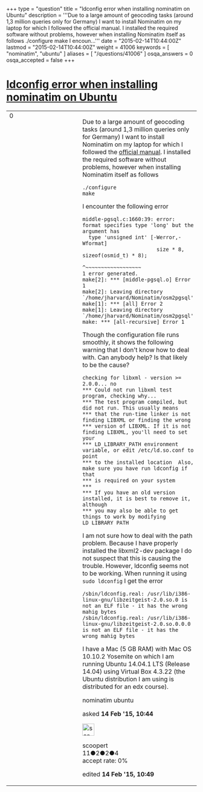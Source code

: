 +++
type = "question"
title = "ldconfig error when installing nominatim on Ubuntu"
description = '''Due to a large amount of geocoding tasks (around 1,3 million queries only for Germany) I want to install Nominatim on my laptop for which I followed the official manual. I installed the required software without problems, however when installing Nominatim itself as follows ./configure make  I encoun...'''
date = "2015-02-14T10:44:00Z"
lastmod = "2015-02-14T10:44:00Z"
weight = 41006
keywords = [ "nominatim", "ubuntu" ]
aliases = [ "/questions/41006" ]
osqa_answers = 0
osqa_accepted = false
+++

<div class="headNormal">

# [ldconfig error when installing nominatim on Ubuntu](/questions/41006/ldconfig-error-when-installing-nominatim-on-ubuntu)

</div>

<div id="main-body">

<div id="askform">

<table id="question-table" style="width:100%;">
<colgroup>
<col style="width: 50%" />
<col style="width: 50%" />
</colgroup>
<tbody>
<tr>
<td style="width: 30px; vertical-align: top"><div class="vote-buttons">
<span id="post-41006-upvote" class="ajax-command post-vote up" rel="nofollow" title="I like this post (click again to cancel)"> </span>
<div id="post-41006-score" class="post-score" title="current number of votes">
0
</div>
<span id="post-41006-downvote" class="ajax-command post-vote down" rel="nofollow" title="I dont like this post (click again to cancel)"> </span> <span id="favorite-mark" class="ajax-command favorite-mark" rel="nofollow" title="mark/unmark this question as favorite (click again to cancel)"> </span>
<div id="favorite-count" class="favorite-count">
&#10;</div>
</div></td>
<td><div id="item-right">
<div class="question-body">
<p>Due to a large amount of geocoding tasks (around 1,3 million queries only for Germany) I want to install Nominatim on my laptop for which I followed the <a href="http://wiki.openstreetmap.org/wiki/Nominatim/Installation">official manual</a>. I installed the required software without problems, however when installing Nominatim itself as follows</p>
<pre><code>./configure
make</code></pre>
<p>I encounter the following error</p>
<pre><code>middle-pgsql.c:1660:39: error: format specifies type &#39;long&#39; but the argument has
  type &#39;unsigned int&#39; [-Werror,-Wformat]
                        size * 8, sizeof(osmid_t) * 8);
                                  ^~~~~~~~~~~~~~~~~~~
1 error generated.
make[2]: *** [middle-pgsql.o] Error 1
make[2]: Leaving directory `/home/jharvard/Nominatim/osm2pgsql&#39;
make[1]: *** [all] Error 2
make[1]: Leaving directory `/home/jharvard/Nominatim/osm2pgsql&#39;
make: *** [all-recursive] Error 1</code></pre>
<p>Though the configuration file runs smoothly, it shows the following warning that I don't know how to deal with. Can anybody help? Is that likely to be the cause?</p>
<pre><code>checking for libxml - version &gt;= 2.0.0... no
*** Could not run libxml test program, checking why...
*** The test program compiled, but did not run. This usually means
*** that the run-time linker is not finding LIBXML or finding the wrong
*** version of LIBXML. If it is not finding LIBXML, you&#39;ll need to set your
*** LD_LIBRARY_PATH environment variable, or edit /etc/ld.so.conf to point
*** to the installed location  Also, make sure you have run ldconfig if that
*** is required on your system
***
*** If you have an old version installed, it is best to remove it, although
*** you may also be able to get things to work by modifying LD_LIBRARY_PATH</code></pre>
<p>I am not sure how to deal with the path problem. Because I have properly installed the libxml2-dev package I do not suspect that this is causing the trouble. However, ldconfig seems not to be working. When running it using <code>sudo ldconfig</code> I get the error</p>
<pre><code>/sbin/ldconfig.real: /usr/lib/i386-linux-gnu/libzeitgeist-2.0.so.0 is not an ELF file - it has the wrong mahig bytes
/sbin/ldconfig.real: /usr/lib/i386-linux-gnu/libzeitgeist-2.0.so.0.0.0 is not an ELF file - it has the wrong mahig bytes</code></pre>
<p>I have a Mac (5 GB RAM) with Mac OS 10.10.2 Yosemite on which I am running Ubuntu 14.04.1 LTS (Release 14.04) using Virtual Box 4.3.22 (the Ubuntu distribution I am using is distributed for an edx course).</p>
</div>
<div id="question-tags" class="tags-container tags">
<span class="post-tag tag-link-nominatim" rel="tag" title="see questions tagged &#39;nominatim&#39;">nominatim</span> <span class="post-tag tag-link-ubuntu" rel="tag" title="see questions tagged &#39;ubuntu&#39;">ubuntu</span>
</div>
<div id="question-controls" class="post-controls">
&#10;</div>
<div class="post-update-info-container">
<div class="post-update-info post-update-info-user">
<p>asked <strong>14 Feb '15, 10:44</strong></p>
<img src="https://secure.gravatar.com/avatar/f1ac39ece091aedaeb2d8b0a48351daf?s=32&amp;d=identicon&amp;r=g" class="gravatar" width="32" height="32" alt="scoopert&#39;s gravatar image" />
<p><span>scoopert</span><br />
<span class="score" title="11 reputation points">11</span><span title="2 badges"><span class="badge1">●</span><span class="badgecount">2</span></span><span title="2 badges"><span class="silver">●</span><span class="badgecount">2</span></span><span title="4 badges"><span class="bronze">●</span><span class="badgecount">4</span></span><br />
<span class="accept_rate" title="Rate of the user&#39;s accepted answers">accept rate:</span> <span title="scoopert has no accepted answers">0%</span></p>
</div>
<div class="post-update-info post-update-info-edited">
<p><span> edited <strong>14 Feb '15, 10:49</strong> </span></p>
</div>
</div>
<div id="comments-container-41006" class="comments-container">
&#10;</div>
<div id="comment-tools-41006" class="comment-tools">
&#10;</div>
<div class="clear">
&#10;</div>
<div id="comment-41006-form-container" class="comment-form-container">
&#10;</div>
<div class="clear">
&#10;</div>
</div></td>
</tr>
</tbody>
</table>

</div>

</div>

